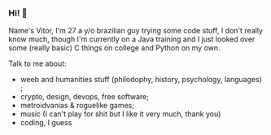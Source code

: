 ### Hi! 👋

Name's Vitor, I'm 27 a y/o brazilian guy trying some code stuff, I don't really know much, though I'm currently on a Java training and I just looked over some (really basic) C things on college and Python on my own.

Talk to me about:

- weeb and humanities stuff (philodophy, history, psychology, languages) ; 
- crypto, design, devops, free software;
- metroidvanias & roguelike games;
- music (I can't play for shit but I like it very much, thank you)
- coding, I guess


<!--
**gehrkev/gehrkev** is a ✨ _special_ ✨ repository because its `README.md` (this file) appears on your GitHub profile.

Here are some ideas to get you started:

- 🔭 I’m currently working on ...
- 🌱 I’m currently learning ...
- 👯 I’m looking to collaborate on ...
- 🤔 I’m looking for help with ...
- 💬 Ask me about ...
- 📫 How to reach me: ...
- 😄 Pronouns: ...
- ⚡ Fun fact: ...
-->
